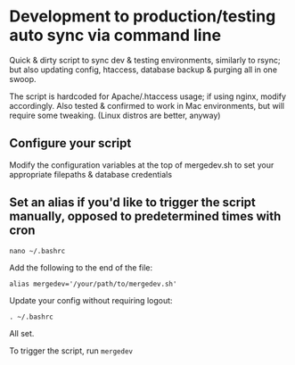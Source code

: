 # Development to production/testing auto sync via command line
Quick & dirty script to sync dev & testing environments, similarly to rsync; but also updating config, htaccess, database backup & purging all in one swoop.

The script is hardcoded for Apache/.htaccess usage; if using nginx, modify accordingly.
Also tested & confirmed to work in Mac environments, but will require some tweaking. (Linux distros are better, anyway)

## Configure your script
Modify the configuration variables at the top of mergedev.sh to set your appropriate filepaths & database credentials

## Set an alias if you'd like to trigger the script manually, opposed to predetermined times with cron
`nano ~/.bashrc`

Add the following to the end of the file:

`alias mergedev='/your/path/to/mergedev.sh'`

Update your config without requiring logout:

`. ~/.bashrc`

All set.

To trigger the script, run `mergedev`
